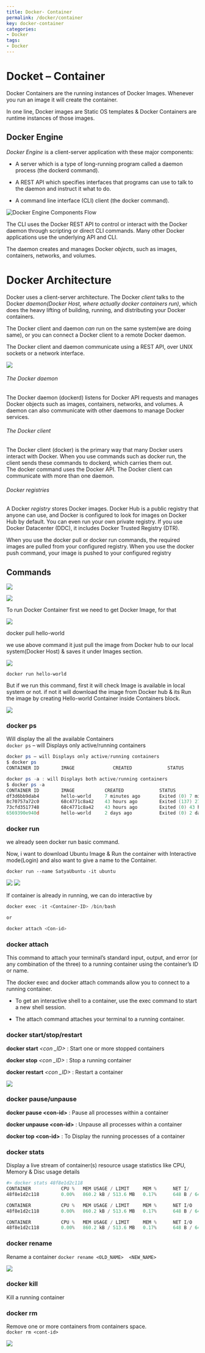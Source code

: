```yaml
---
title: Docker- Container
permalink: /docker/container
key: docker-container
categories:
- Docker
tags:
- Docker
---
```



Docket – Container
==================

Docker Containers are the running instances of Docker Images. Whenever you run
an image it will create the container.

In one line, Docker images are Static OS templates & Docker Containers are
runtime instances of those images.

Docker Engine
-------------

*Docker Engine* is a client-server application with these major components:

-   A server which is a type of long-running program called a daemon process
    (the dockerd command).

-   A REST API which specifies interfaces that programs can use to talk to the
    daemon and instruct it what to do.

-   A command line interface (CLI) client (the docker command).

![Docker Engine Components Flow](media/3185f40a56d6a22b714b444d515be3f0.png)

The CLI uses the Docker REST API to control or interact with the Docker daemon
through scripting or direct CLI commands. Many other Docker applications use the
underlying API and CLI.

The daemon creates and manages Docker *objects*, such as images, containers,
networks, and volumes.

# Docker Architecture


Docker uses a client-server architecture. The Docker *client* talks to the
Docker *daemon(Docker Host, where actually docker containers run)*, which does
the heavy lifting of building, running, and distributing your Docker containers.

The Docker client and daemon *can* run on the same system(we are doing same), or
you can connect a Docker client to a remote Docker daemon.

The Docker client and daemon communicate using a REST API, over UNIX sockets or
a network interface.

![](media/08cbc635eff822ee0a9015862c8582ff.png)

###### The Docker daemon

The Docker daemon (dockerd) listens for Docker API requests and manages Docker
objects such as images, containers, networks, and volumes. A daemon can also
communicate with other daemons to manage Docker services.

###### The Docker client

The Docker client (docker) is the primary way that many Docker users interact
with Docker. When you use commands such as docker run, the client sends these
commands to dockerd, which carries them out. The docker command uses the Docker
API. The Docker client can communicate with more than one daemon.

###### Docker registries

A Docker *registry* stores Docker images. Docker Hub is a public registry that
anyone can use, and Docker is configured to look for images on Docker Hub by
default. You can even run your own private registry. If you use Docker
Datacenter (DDC), it includes Docker Trusted Registry (DTR).

When you use the docker pull or docker run commands, the required images are
pulled from your configured registry. When you use the docker push command, your
image is pushed to your configured registry

Commands
--------

![](media/f54d3c419a2d11bb7a934ddffef8e609.png)

![](media/77ddf2845cca95fe500c0cffe4ac8494.png)

To run Docker Container first we need to get Docker Image, for that

![](media/3222d45fcc79cd82341a15fd205ed1ad.png)

docker pull hello-world

we use above command it just pull the image from Docker hub to our local
system(Docker Host) & saves it under Images section.

![](media/447962497556d25fd976e427e4a613b0.png)

`docker run hello-world`

But if we run this command, first it will check Image is available in local
system or not. if not it will download the image from Docker hub & its Run the
image by creating Hello-world Container inside Containers block.

![](media/b7c39133de9485400471d561f9f0033f.png)



### docker ps
Will display the all the available Containers  
`docker ps` – will Displays only active/running containers
```powershell
docker ps – will Displays only active/running containers
$ docker ps
CONTAINER ID        IMAGE              CREATED             STATUS 

docker ps -a : will Displays both active/running containers
$ docker ps -a
CONTAINER ID        IMAGE           CREATED             STATUS                    
df3d6bb9dab4        hello-world     7 minutes ago       Exited (0) 7 minutes ago  
8c70757a72c0        68c4771c8a42    43 hours ago        Exited (137) 27 hours ago 
73cfd3517748        68c4771c8a42    43 hours ago        Exited (0) 43 hours ago   
6569390e940d        hello-world     2 days ago          Exited (0) 2 days ago
```


### docker run

we already seen docker run basic command.

Now, i want to download Ubuntu Image & Run the container with Interactive
mode(Login) and also want to give a name to the Container.

`docker run --name SatyaUbuntu -it ubuntu`

![](media/4438ca24be25df330925ccf8a38c340a.png)
![](media/77485e6696ea0a69af25c9ae7248e86d.png)

If container is already in running, we can do interactive by
```powershell
docker exec -it <Container-ID> /bin/bash

or

docker attach <Con-id>
```


### docker attach

This command to attach your terminal’s standard input, output, and error (or any
combination of the three) to a running container using the container’s ID or
name.

The docker exec and docker attach commands allow you to connect to a running
container.

-   To get an interactive shell to a container, use the exec command to start a
    new shell session.

-   The attach command attaches your terminal to a running container.



### docker start/stop/restart

**docker start** *\<con \_ID\>* : Start one or more stopped containers

**docker stop** *\<con \_ID\>* : Stop a running container

**docker restart** *\<con \_ID\>* : Restart a container

![](media/add6d4781e329aca105397aebf4359be.png)



### docker pause/unpause

**docker pause \<con-id\>** : Pause all processes within a container

**docker unpause \<con-id\>** : Unpause all processes within a container

**docker top \<con-id\>** : To Display the running processes of a container



### docker stats

Display a live stream of container(s) resource usage statistics like CPU, Memory
& Disc usage details
```powershell
#> docker stats 48f8e1d2c118
CONTAINER           CPU %   MEM USAGE / LIMIT     MEM %      NET I/
48f8e1d2c118        0.00%   860.2 kB / 513.6 MB   0.17%      648 B / 648 / 0 B

CONTAINER           CPU %   MEM USAGE / LIMIT     MEM %      NET I/O             
48f8e1d2c118        0.00%   860.2 kB / 513.6 MB   0.17%      648 B / 648 / 0 B

CONTAINER           CPU %   MEM USAGE / LIMIT     MEM %      NET I/O             
48f8e1d2c118        0.00%   860.2 kB / 513.6 MB   0.17%      648 B / 648 / 0 B
```


### docker rename
Rename a container
`docker rename <OLD_NAME>  <NEW_NAME>`

![](media/10ce477f311cf28e334457745850687a.png)


### docker kill
Kill a running container


### docker rm
Remove one or more containers from containers space.  
`docker rm <cont-id>`

![](media/bf100e3d077a4f0ebf85027cba517f47.png)
